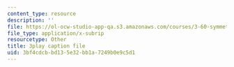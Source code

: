```yaml
---
content_type: resource
description: ''
file: https://ol-ocw-studio-app-qa.s3.amazonaws.com/courses/3-60-symmetry-structure-and-tensor-properties-of-materials-fall-2005/3bf4cdcbbd135e32bb1a7249b0e9c5d1_kYgBLGwuBpw.vtt
file_type: application/x-subrip
resourcetype: Other
title: 3play caption file
uid: 3bf4cdcb-bd13-5e32-bb1a-7249b0e9c5d1
---
```

